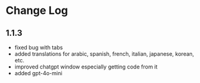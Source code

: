 # Change Log

## 1.1.3

- fixed bug with tabs 
- added translations for arabic, spanish, french, italian, japanese, korean, etc.
- improved chatgpt window especially getting code from it
- added gpt-4o-mini